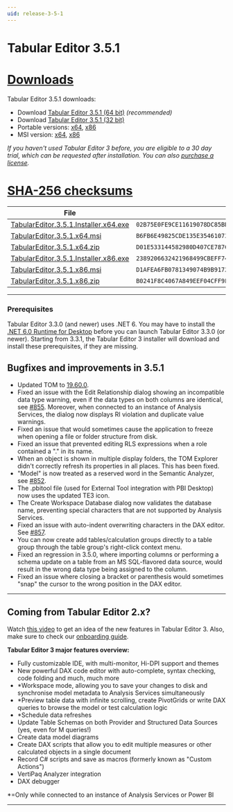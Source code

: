 ```yaml
---
uid: release-3-5-1
---
```


# Tabular Editor 3.5.1

# [**Downloads**](#tab/downloads)

Tabular Editor 3.5.1 downloads:

- Download [Tabular Editor 3.5.1 (64 bit)](https://cdn.tabulareditor.com/files/TabularEditor.3.5.1.Installer.x64.exe) _(recommended)_
- Download [Tabular Editor 3.5.1 (32 bit)](https://cdn.tabulareditor.com/files/TabularEditor.3.5.1.Installer.x86.exe)
- Portable versions: [x64](https://cdn.tabulareditor.com/files/TabularEditor.3.5.1.x64.zip), [x86](https://cdn.tabulareditor.com/files/TabularEditor.3.5.1.x86.zip)
- MSI version: [x64](https://cdn.tabulareditor.com/files/TabularEditor.3.5.1.x64.msi), [x86](https://cdn.tabulareditor.com/files/TabularEditor.3.5.1.x86.msi)

_If you haven't used Tabular Editor 3 before, you are eligible to a 30 day trial, which can be requested after installation. You can also [purchase a license](https://tabulareditor.com/licensing)._

# [**SHA-256 checksums**](#tab/checksums)

| File                                                                                                                                                                                                               | SHA-256                                                            |
| ------------------------------------------------------------------------------------------------------------------------------------------------------------------------------------------------------------------ | ------------------------------------------------------------------ |
| [TabularEditor.3.5.1.Installer.x64.exe](https://cdn.tabulareditor.com/files/TabularEditor.3.5.1.Installer.x64.exe) | `02B75E0FE9CE11619078DC85BD18BE807AB4541BFEEC54C4A98395A11E91D9D3` |
| [TabularEditor.3.5.1.x64.msi](https://cdn.tabulareditor.com/files/TabularEditor.3.5.1.x64.msi)                                     | `B6FB6E49825CDE135E35461073F4BAB567D557CB9BB8BF6E2CCC3F22A9B21A0D` |
| [TabularEditor.3.5.1.x64.zip](https://cdn.tabulareditor.com/files/TabularEditor.3.5.1.x64.zip)                                     | `D01E533144582980D407CE7870421C69398AC6677DBB9119020A7FC836F4C5DC` |
| [TabularEditor.3.5.1.Installer.x86.exe](https://cdn.tabulareditor.com/files/TabularEditor.3.5.1.Installer.x86.exe) | `2389206632421968499CBEFF74AECE4BD592E157EDE32AA5F5C953A5213B21C9` |
| [TabularEditor.3.5.1.x86.msi](https://cdn.tabulareditor.com/files/TabularEditor.3.5.1.x86.msi)                                     | `D1AFEA6FB0781349074B9B91723EE2058651B6B77AD81778606E88D870EF432D` |
| [TabularEditor.3.5.1.x86.zip](https://cdn.tabulareditor.com/files/TabularEditor.3.5.1.x86.zip)                                     | `B0241F8C4067A849EEF04CFF9E67E0DBC80E29EB0F9BDDA167D967C123081259` |

***

### Prerequisites

Tabular Editor 3.3.0 (and newer) uses .NET 6. You may have to install the [.NET 6.0 Runtime for Desktop](https://dotnet.microsoft.com/en-us/download/dotnet/6.0/runtime) before you can launch Tabular Editor 3.3.0 (or newer). Starting from 3.3.1, the Tabular Editor 3 installer will download and install these prerequisites, if they are missing.

## Bugfixes and improvements in 3.5.1

- Updated TOM to [19.60.0](https://www.nuget.org/packages/Microsoft.AnalysisServices.retail.amd64/).
- Fixed an issue with the Edit Relationship dialog showing an incompatible data type warning, even if the data types on both columns are identical, see [#855](https://github.com/TabularEditor/TabularEditor3/issues/855). Moreover, when connected to an instance of Analysis Services, the dialog now displays RI violation and duplicate value warnings.
- Fixed an issue that would sometimes cause the application to freeze when opening a file or folder structure from disk.
- Fixed an issue that prevented editing RLS expressions when a role contained a "." in its name.
- When an object is shown in multiple display folders, the TOM Explorer didn't correctly refresh its properties in all places. This has been fixed.
- "Model" is now treated as a reserved word in the Semantic Analyzer, see [#852](https://github.com/TabularEditor/TabularEditor3/issues/852).
- The .pbitool file (used for External Tool integration with PBI Desktop) now uses the updated TE3 icon.
- The Create Workspace Database dialog now validates the database name, preventing special characters that are not supported by Analysis Services.
- Fixed an issue with auto-indent overwriting characters in the DAX editor. See [#857](https://github.com/TabularEditor/TabularEditor3/issues/857).
- You can now create add tables/calculation groups directly to a table group through the table group's right-click context menu.
- Fixed an regression in 3.5.0, where importing columns or performing a schema update on a table from an MS SQL-flavored data source, would result in the wrong data type being assigned to the column.
- Fixed an issue where closing a bracket or parenthesis would sometimes "snap" the cursor to the wrong position in the DAX editor.

---

## Coming from Tabular Editor 2.x?

Watch [this video](https://www.youtube.com/watch?v=pt3DdcjfImY) to get an idea of the new features in Tabular Editor 3. Also, make sure to check our [onboarding guide](https://docs.tabulareditor.com/onboarding/index.html).

**Tabular Editor 3 major features overview:**

- Fully customizable IDE, with multi-monitor, Hi-DPI support and themes
- New powerful DAX code editor with auto-complete, syntax checking, code folding and much, much more
- \*Workspace mode, allowing you to save your changes to disk and synchronise model metadata to Analysis Services simultaneously
- \*Preview table data with infinite scrolling, create PivotGrids or write DAX queries to browse the model or test calculation logic
- \*Schedule data refreshes
- Update Table Schemas on both Provider and Structured Data Sources (yes, even for M queries!)
- Create data model diagrams
- Create DAX scripts that allow you to edit multiple measures or other calculated objects in a single document
- Record C# scripts and save as macros (formerly known as "Custom Actions")
- VertiPaq Analyzer integration
- DAX debugger

\*=Only while connected to an instance of Analysis Services or Power BI

---
